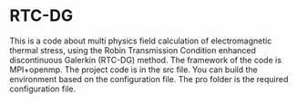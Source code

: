 # RTC-DG
This is a code about multi physics field calculation of electromagnetic thermal stress, using the Robin Transmission Condition
enhanced discontinuous Galerkin (RTC-DG) method. The framework of the code is MPI+openmp. The project code is in the src file. You can build the environment based on the configuration file. The pro folder is the required configuration file.
